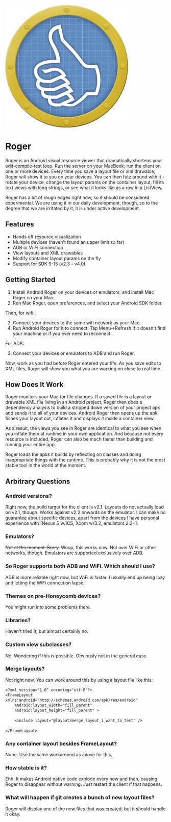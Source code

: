 ![Roger icon](https://github.com/bignerdranch/Roger/raw/master/Android/Roger/res/drawable/roger_icon.png)

Roger
=====

Roger is an Android visual resource viewer that dramatically shortens your
edit-compile-test loop. Run the server on your MacBook; run the client on one
or more devices. Every time you save a layout file or xml drawable, Roger will
show it to you on your devices. You can then futz around with it - rotate your
device, change the layout params on the container layout, fill its text views
with long strings, or see what it looks like as a row in a ListView.

Roger has a lot of rough edges right now, so it should be considered experimental.
We are using it in our daily development, though, so to the degree that we are 
irritated by it, it is under active development.

Features
--------

* Hands off resource visualization
* Multiple devices (haven't found an upper limit so far)
* ADB or WiFi connection
* View layouts and XML drawables
* Modify container layout params on the fly
* Support for SDK 9-15 (v2.3 - v4.0)


Getting Started
---------------

1. Install Android Roger on your devices or emulators, and install Mac Roger
on your Mac.
2. Run Mac Roger, open preferences, and select your Android SDK folder.

Then, for wifi:

3. Connect your devices to the same wifi network as your Mac.
4. Run Android Roger for it to connect. Tap Menu->Refresh if it 
   doesn't find your machine or if you ever need to reconnect.

For ADB:

3. Connect your devices or emulators to ADB and run Roger.

Now, work as you had before Roger entered your life. As you save edits to XML
files, Roger will show you what you are working on close to real time.

How Does It Work
----------------

Roger monitors your Mac for file changes. If a saved file is a layout or drawable XML
file living in an Android project, Roger then does a dependency analysis to build a stripped down
version of your project apk and sends it to all of your devices. Android Roger then opens up 
the apk, fishes your layout out, inflates it and displays it inside a container view.

As a result, the views you see in Roger are identical to what you see when you inflate them at runtime
in your own application. And because not every resource is included, Roger can also be much faster than building
and running your entire app.

Roger loads the apks it builds by reflecting on classes and doing inappropriate things with the runtime.
This is probably why it is not the most stable tool in the world at the moment.


Arbitrary Questions
-------------------

### Android versions?

Right now, the build target for the client is v2.1. Layouts do not actually
load on v2.1, though. Works against v2.2 onwards on the emulator. I can make no
guarantee about specific devices, apart from the devices I have personal experience
with (Nexus S w/ICS, Xoom w/3.2, emulators 2.2+).

### Emulators?

~~Not at the moment. Sorry.~~ Woop, this works now. Not over WiFi or other networks, though. Emulators
are supported exclusively over ADB.

### So Roger supports both ADB and WiFi. Which should I use?

ADB is more reliable right now, but WiFi is faster. I usually end up being lazy and letting the WiFi
connection lapse.

### Themes on pre-Honeycomb devices?

You might run into some problems there.

### Libraries?

Haven't tried it, but almost certainly no.

### Custom view subclasses?

No. Wondering if this is possible. Obviously not in the general case.

### Merge layouts?

Not right now. You can work around this by using a layout file like
this:

    <?xml version="1.0" encoding="utf-8"?>
    <FrameLayout xmlns:android="http://schemas.android.com/apk/res/android"
        android:layout_width="fill_parent"
        android:layout_height="fill_parent" >

        <include layout="@layout/merge_layout_i_want_to_test" />

    </FrameLayout>

### Any container layout besides FrameLayout?

Nope. Use the same workaround as above for this.

### How stable is it?

Ehh. It makes Android native code explode every now and then, causing
Roger to disappear without warning. Just restart the client if that 
happens.

### What will happen if git creates a bunch of new layout files?

Roger will display one of the new files that was created, but it should
handle it okay.

